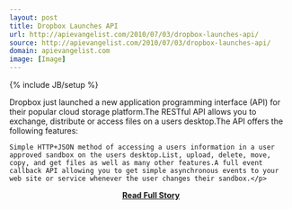 ```yaml
---
layout: post
title: Dropbox Launches API
url: http://apievangelist.com/2010/07/03/dropbox-launches-api/
source: http://apievangelist.com/2010/07/03/dropbox-launches-api/
domain: apievangelist.com
image: [Image]
---
```

{% include JB/setup %}<p>Dropbox just launched a new application programming interface (API) for their popular cloud storage platform.The RESTful API allows you to exchange, distribute or access files on a users desktop.The API offers the following features:

	Simple HTTP+JSON method of accessing a users information in a user approved sandbox on the users desktop.List, upload, delete, move, copy, and get files as well as many other features.A full event callback API allowing you to get simple asynchronous events to your web site or service whenever the user changes their sandbox.</p>
<center><p><a href="http://apievangelist.com/2010/07/03/dropbox-launches-api/" style='padding:25px; font-sze:18px; font-weight: bold;'>Read Full Story</a></p></center>
